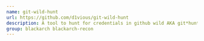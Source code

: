 ```yaml
---
name: git-wild-hunt
url: https://github.com/d1vious/git-wild-hunt
description: A tool to hunt for credentials in github wild AKA git*hunt.
group: blackarch blackarch-recon
---
```

